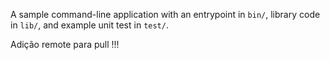 A sample command-line application with an entrypoint in `bin/`, library code
in `lib/`, and example unit test in `test/`.

Adição remote para pull !!!
